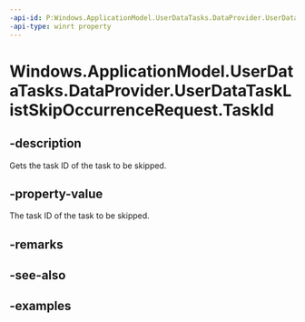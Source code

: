 ```yaml
---
-api-id: P:Windows.ApplicationModel.UserDataTasks.DataProvider.UserDataTaskListSkipOccurrenceRequest.TaskId
-api-type: winrt property
---
```


<!-- Property syntax.
public string TaskId { get; }
-->

# Windows.ApplicationModel.UserDataTasks.DataProvider.UserDataTaskListSkipOccurrenceRequest.TaskId

## -description
Gets the task ID of the task to be skipped.

## -property-value
The task ID of the task to be skipped.

## -remarks

## -see-also

## -examples

